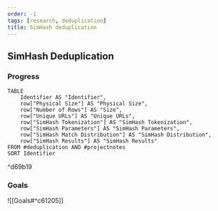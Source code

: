 ```yaml
---
order: -1
tags: [research, deduplication]
title: SimHash deduplication
---
```


## SimHash Deduplication

### Progress

```dataview
TABLE
	Identifier AS "Identifier",
	row["Physical Size"] AS "Physical Size",
	row["Number of Rows"] AS "Size",
	row["Unique URLs"] AS "Unique URLs",
	row["SimHash Tokenization"] AS "SimHash Tokenization",
	row["SimHash Parameters"] AS "SimHash Parameters",
	row["SimHash Match Distribution"] AS "SimHash Distribution",
	row["SimHash Results"] AS "SimHash Results"
FROM #deduplication AND #projectnotes 
SORT Identifier
```

^d69b19

### Goals

![[Goals#^c61205]]